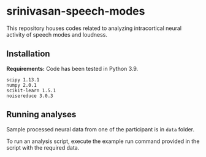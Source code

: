 # srinivasan-speech-modes
This repository houses codes related to analyzing intracortical neural activity of speech modes and loudness.

## Installation
**Requirements:** Code has been tested in Python 3.9.
```
scipy 1.13.1
numpy 2.0.1
scikit-learn 1.5.1
noisereduce 3.0.3
```

## Running analyses
Sample processed neural data from one of the participant is in ```data``` folder.

To run an analysis script, execute the example run command provided in the script with the required data.
